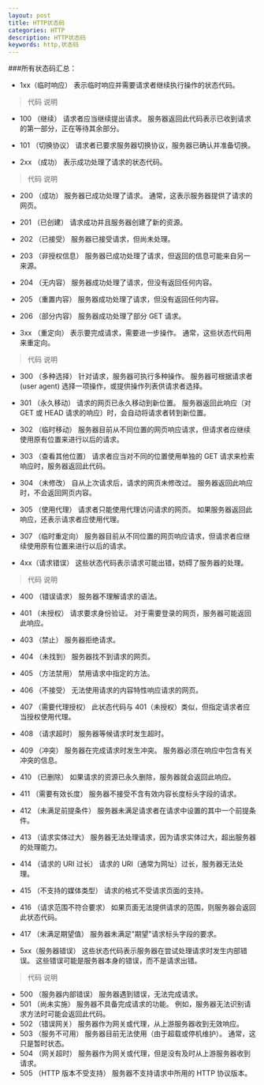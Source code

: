 ```yaml
---
layout: post
title: HTTP状态码
categories: HTTP
description: HTTP状态码
keywords: http,状态码
---
```



###所有状态码汇总：

* 1xx（临时响应）
表示临时响应并需要请求者继续执行操作的状态代码。

> 代码   说明 
* 100   （继续） 请求者应当继续提出请求。 服务器返回此代码表示已收到请求的第一部分，正在等待其余部分。  
* 101   （切换协议） 请求者已要求服务器切换协议，服务器已确认并准备切换。

* 2xx （成功）
表示成功处理了请求的状态代码。
> 代码   说明 
* 200   （成功）  服务器已成功处理了请求。 通常，这表示服务器提供了请求的网页。 
* 201   （已创建）  请求成功并且服务器创建了新的资源。 
* 202   （已接受）  服务器已接受请求，但尚未处理。 
* 203   （非授权信息）  服务器已成功处理了请求，但返回的信息可能来自另一来源。 
* 204   （无内容）  服务器成功处理了请求，但没有返回任何内容。 
* 205   （重置内容） 服务器成功处理了请求，但没有返回任何内容。
* 206   （部分内容）  服务器成功处理了部分 GET 请求。

* 3xx （重定向） 
表示要完成请求，需要进一步操作。 通常，这些状态代码用来重定向。

> 代码   说明 
* 300   （多种选择）  针对请求，服务器可执行多种操作。 服务器可根据请求者 (user agent) 选择一项操作，或提供操作列表供请求者选择。 
* 301   （永久移动）  请求的网页已永久移动到新位置。 服务器返回此响应（对 GET 或 HEAD 请求的响应）时，会自动将请求者转到新位置。
* 302   （临时移动）  服务器目前从不同位置的网页响应请求，但请求者应继续使用原有位置来进行以后的请求。
* 303   （查看其他位置） 请求者应当对不同的位置使用单独的 GET 请求来检索响应时，服务器返回此代码。
* 304   （未修改） 自从上次请求后，请求的网页未修改过。 服务器返回此响应时，不会返回网页内容。 
* 305   （使用代理） 请求者只能使用代理访问请求的网页。 如果服务器返回此响应，还表示请求者应使用代理。
* 307   （临时重定向）  服务器目前从不同位置的网页响应请求，但请求者应继续使用原有位置来进行以后的请求。

* 4xx（请求错误） 
这些状态代码表示请求可能出错，妨碍了服务器的处理。

> 代码   说明 
* 400   （错误请求） 服务器不理解请求的语法。 
* 401   （未授权） 请求要求身份验证。 对于需要登录的网页，服务器可能返回此响应。 
* 403   （禁止） 服务器拒绝请求。
* 404   （未找到） 服务器找不到请求的网页。
* 405   （方法禁用） 禁用请求中指定的方法。 
* 406   （不接受） 无法使用请求的内容特性响应请求的网页。 
* 407   （需要代理授权） 此状态代码与 401（未授权）类似，但指定请求者应当授权使用代理。
* 408   （请求超时）  服务器等候请求时发生超时。 
* 409   （冲突）  服务器在完成请求时发生冲突。 服务器必须在响应中包含有关冲突的信息。 
* 410   （已删除）  如果请求的资源已永久删除，服务器就会返回此响应。 
* 411   （需要有效长度） 服务器不接受不含有效内容长度标头字段的请求。 
* 412   （未满足前提条件） 服务器未满足请求者在请求中设置的其中一个前提条件。 
* 413   （请求实体过大） 服务器无法处理请求，因为请求实体过大，超出服务器的处理能力。 
* 414   （请求的 URI 过长） 请求的 URI（通常为网址）过长，服务器无法处理。 
* 415   （不支持的媒体类型） 请求的格式不受请求页面的支持。 
* 416   （请求范围不符合要求） 如果页面无法提供请求的范围，则服务器会返回此状态代码。 
* 417   （未满足期望值） 服务器未满足"期望"请求标头字段的要求。

* 5xx（服务器错误）
这些状态代码表示服务器在尝试处理请求时发生内部错误。 这些错误可能是服务器本身的错误，而不是请求出错。

> 代码   说明 
* 500   （服务器内部错误）  服务器遇到错误，无法完成请求。 
* 501   （尚未实施） 服务器不具备完成请求的功能。 例如，服务器无法识别请求方法时可能会返回此代码。 
* 502   （错误网关） 服务器作为网关或代理，从上游服务器收到无效响应。 
* 503   （服务不可用） 服务器目前无法使用（由于超载或停机维护）。 通常，这只是暂时状态。 
* 504   （网关超时）  服务器作为网关或代理，但是没有及时从上游服务器收到请求。 
* 505   （HTTP 版本不受支持） 服务器不支持请求中所用的 HTTP 协议版本。